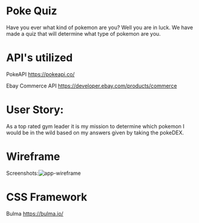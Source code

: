 # Poke Quiz
Have you ever what kind of pokemon are you? Well you are in luck. We have made a quiz that will determine what type of pokemon are you.

# API's utilized
PokeAPI
https://pokeapi.co/

Ebay Commerce API
https://developer.ebay.com/products/commerce

# User Story:
As a top rated gym leader it is my mission to determine which pokemon I would be in the wild based on my answers given by taking the pokeDEX.

# Wireframe
Screenshots:![app-wireframe](https://user-images.githubusercontent.com/95259338/151906141-f37cf430-12cf-4d6d-a372-22cdb3493bc1.PNG)


# CSS Framework
Bulma https://bulma.io/
